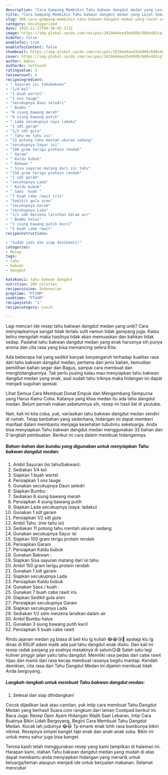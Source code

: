 ```yaml
---
description: "Cara Gampang Membikin Tahu bakwan dangdut medan yang Lezat Sekali"
title: "Cara Gampang Membikin Tahu bakwan dangdut medan yang Lezat Sekali"
slug: 566-cara-gampang-membikin-tahu-bakwan-dangdut-medan-yang-lezat-sekali
category: Uncategorized
date: 2022-11-27T09:36:05.372Z
image: https://img-global.cpcdn.com/recipes/2019e64eed3eb989/680x482cq70/tahu-bakwan-dangdut-medan-foto-resep-utama.jpg
hideToc: false
enableToc: true
enableTocContent: false
thumbnail: https://img-global.cpcdn.com/recipes/2019e64eed3eb989/680x482cq70/tahu-bakwan-dangdut-medan-foto-resep-utama.jpg
cover: https://img-global.cpcdn.com/recipes/2019e64eed3eb989/680x482cq70/tahu-bakwan-dangdut-medan-foto-resep-utama.jpg
author: Admin
authorAv: notfound
ratingvalue: 3
reviewcount: 6
recipeingredient:
- " Sayuran isi tahubakwan"
- "1/4 kol"
- "1 buah wortel"
- "1 ons tauge"
- "secukupnya Daun seledri"
- " Bumbu "
- "6 siung bawang merah"
- "4 siung bawang putih"
- " Lada secukupnya saya ladaku"
- "1 sdt garam"
- "1/2 sdt gula"
- " Tahu me tahu isi"
- "11 potong tahu mentah ukuran sedang"
- "secukupnya Sayur isi"
- "100 gram terigu protein rendah"
- " Garam"
- " Kaldu bubuk"
- " Bakwan "
- " Sisa sayuran matang dari isi tahu"
- "150 gram terigu protein rendah"
- "1 sdt garam"
- "secukupnya Lada"
- " Kaldu bubuk"
- " Saos  kuah "
- "7 buah cabe rawit iris"
- "Sedikit gula aren"
- "secukupnya Garam"
- "secukupnya Lada"
- "1/2 sdm meizena larutkan dalam air"
- " Bumbu halus"
- "3 siung bawang putih kecil"
- "5 buah cabe rawit"
recipeinstructions:

- "Sudah jadi dan siap dinikmati!"
categories:
- Resep
tags:
- tahu
- bakwan
- dangdut

katakunci: tahu bakwan dangdut 
nutrition: 204 calories
recipecuisine: Indonesian
preptime: "PT29M"
cooktime: "PT44M"
recipeyield: "1"
recipecategory: Lunch

---
```





Lagi mencari ide resep tahu bakwan dangdut medan yang unik? Cara menyiapkannya sangat tidak terlalu sulit namun tidak gampang juga. Kalau keliru mengolah maka hasilnya tidak akan memuaskan dan bahkan tidak sedap. Padahal tahu bakwan dangdut medan yang enak harusnya sih punya aroma dan cita rasa yang bisa memancing selera Kita.





Ada beberapa hal yang sedikit banyak berpengaruh terhadap kualitas rasa dari tahu bakwan dangdut medan, pertama dari jenis bahan, kemudian pemilihan bahan segar dan Bagus, sampai cara membuat dan menghidangkannya. Tak perlu pusing kalau mau menyiapkan tahu bakwan dangdut medan yang enak,      asal sudah tahu triknya maka hidangan ini dapat menjadi suguhan spesial.














Lihat Semua Cara Membuat Donat Empuk dan Mengembang Sempurna yang Harus Kamu Coba. Katanya yang khas medan itu ada tahu dangdut medan. Belum pernah makan sebelumnya sih, resep ini hasil liat di youtube.






Nah, kali ini kita coba, yuk, variasikan tahu bakwan dangdut medan sendiri di rumah. Tetap berbahan yang sederhana, hidangan ini dapat memberi manfaat dalam membantu menjaga kesehatan tubuhmu sekeluarga. Anda bisa menyiapkan Tahu bakwan dangdut medan menggunakan 32 bahan dan 0 langkah pembuatan. Berikut ini cara dalam membuat hidangannya.

<!--inarticleads1-->

##### Bahan-bahan dan bumbu yang digunakan untuk menyiapkan Tahu bakwan dangdut medan:

1. Ambil  Sayuran (isi tahu/bakwan):
1. Sediakan 1/4 kol
1. Siapkan 1 buah wortel
1. Persiapkan 1 ons tauge
1. Gunakan secukupnya Daun seledri
1. Siapkan  Bumbu :
1. Sediakan 6 siung bawang merah
1. Persiapkan 4 siung bawang putih
1. Siapkan  Lada secukupnya (saya: ladaku)
1. Gunakan 1 sdt garam
1. Persiapkan 1/2 sdt gula
1. Ambil  Tahu :(me tahu isi)
1. Sediakan 11 potong tahu mentah ukuran sedang
1. Gunakan secukupnya Sayur isi
1. Siapkan 100 gram terigu protein rendah
1. Persiapkan  Garam
1. Persiapkan  Kaldu bubuk
1. Gunakan  Bakwan :
1. Siapkan  Sisa sayuran matang dari isi tahu
1. Ambil 150 gram terigu protein rendah
1. Gunakan 1 sdt garam
1. Siapkan secukupnya Lada
1. Persiapkan  Kaldu bubuk
1. Gunakan  Saos / kuah :
1. Gunakan 7 buah cabe rawit iris
1. Siapkan Sedikit gula aren
1. Persiapkan secukupnya Garam
1. Siapkan secukupnya Lada
1. Sediakan 1/2 sdm meizena larutkan dalam air
1. Ambil  Bumbu halus
1. Gunakan 3 siung bawang putih kecil
1. Persiapkan 5 buah cabe rawit


Rindu jajanan medan yg biasa di beli klu lg kuliah 😂😭😘😬 apalagi klu lg dinas di RSUP adam malik ada jual tahu dangdut enak disitu. Dan kali ini resep radak panjang ya soalnya masaknya di satuin😉😅 Salah satu lagi kuliner pinggir jalan yaitu tahu dangdut. Memiliki rasa pedas dari cabe rawit hijau dan manis dari rasa kecap membuat rasanya begitu mantap. Kendati demikian, cita rasa dari Tahu Dangdut Medan ini dijamin membuat lidah Anda bergoyang. 

<!--inarticleads2-->

##### Langkah-langkah untuk membuat Tahu bakwan dangdut medan:


1. Selesai dan siap dihidangkan!

Cocok dijadikan lauk atau camilan, yuk intip cara membuat Tahu Dangdut Medan yang berhasil Suara.com rangkum dari laman Cookpad berikut ini. Baca Juga: Resep Opor Ayam Hidangan Wajib Saat Lebaran, Intip Cara Buatnya Bikin Lidah Bergoyang, Begini Cara Membuat Tahu Dangdut Medan. Kocak lah judulnya 😂😆 Tp emank enak lohh rasa bumbunya bikin nikmat. Resepnya simpel banget tapi enak dan anak-anak suka. Bikin ini untuk menu sahur juga bisa banget. 

Terima kasih telah menggunakan resep yang kami tampilkan di halaman ini. Harapan kami, olahan Tahu bakwan dangdut medan yang mudah di atas dapat membantu anda menyiapkan hidangan yang menarik untuk keluarga/teman ataupun menjadi ide untuk berjualan makanan. Selamat mencoba!
